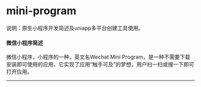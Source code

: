 # mini-program
说明：原生小程序开发简述及uniapp多平台创建工具使用。

#### 微信小程序简述  
微信小程序，小程序的一种，英文名Wechat Mini Program，是一种不需要下载安装即可使用的应用，它实现了应用“触手可及”的梦想，用户扫一扫或搜一下即可打开应用。 
***
